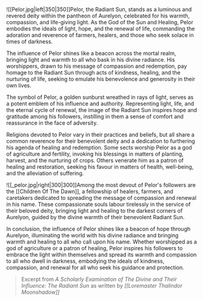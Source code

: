 ![[Pelor.jpg|left|350|350]]Pelor, the Radiant Sun, stands as a luminous and revered deity within the pantheon of Aurelyon, celebrated for his warmth, compassion, and life-giving light. As the God of the Sun and Healing, Pelor embodies the ideals of light, hope, and the renewal of life, commanding the adoration and reverence of farmers, healers, and those who seek solace in times of darkness.

The influence of Pelor shines like a beacon across the mortal realm, bringing light and warmth to all who bask in his divine radiance. His worshippers, drawn to his message of compassion and redemption, pay homage to the Radiant Sun through acts of kindness, healing, and the nurturing of life, seeking to emulate his benevolence and generosity in their own lives.

The symbol of Pelor, a golden sunburst wreathed in rays of light, serves as a potent emblem of his influence and authority. Representing light, life, and the eternal cycle of renewal, the image of the Radiant Sun inspires hope and gratitude among his followers, instilling in them a sense of comfort and reassurance in the face of adversity.

Religions devoted to Pelor vary in their practices and beliefs, but all share a common reverence for their benevolent deity and a dedication to furthering his agenda of healing and redemption. Some sects worship Pelor as a god of agriculture and fertility, invoking his blessings in matters of planting, harvest, and the nurturing of crops. Others venerate him as a patron of healing and restoration, seeking his favour in matters of health, well-being, and the alleviation of suffering.

![[_pelor.jpg|right|300|300]]Among the most devout of Pelor's followers are the [[Children Of The Dawn]], a fellowship of healers, farmers, and caretakers dedicated to spreading the message of compassion and renewal in his name. These compassionate souls labour tirelessly in the service of their beloved deity, bringing light and healing to the darkest corners of Aurelyon, guided by the divine warmth of their benevolent Radiant Sun.

In conclusion, the influence of Pelor shines like a beacon of hope through Aurelyon, illuminating the world with his divine radiance and bringing warmth and healing to all who call upon his name. Whether worshipped as a god of agriculture or a patron of healing, Pelor inspires his followers to embrace the light within themselves and spread its warmth and compassion to all who dwell in darkness, embodying the ideals of kindness, compassion, and renewal for all who seek his guidance and protection.

> Excerpt from _A Scholarly Examination of The Divine and Their Influence: The Radiant Sun_ as written by *[[Loremaster Thalindor Moonshadow]]*